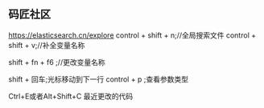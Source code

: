 ## 码匠社区
https://elasticsearch.cn/explore
control + shift + n;//全局搜索文件
control + shift + v;//补全变量名称

shift + fn + f6 ;//更改变量名称

shift + 回车;光标移动到下一行
control + p ;查看参数类型

Ctrl+E或者Alt+Shift+C  最近更改的代码